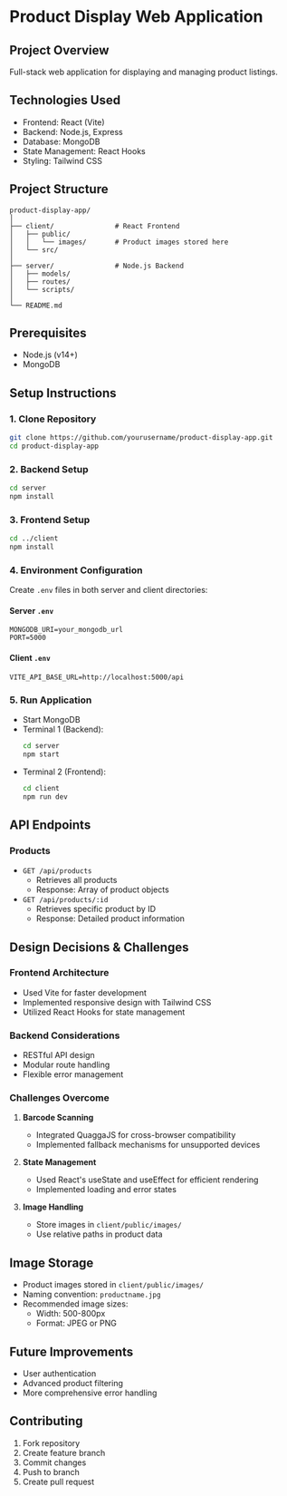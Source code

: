 # Product Display Web Application

## Project Overview
Full-stack web application for displaying and managing product listings.

## Technologies Used
- Frontend: React (Vite)
- Backend: Node.js, Express
- Database: MongoDB
- State Management: React Hooks
- Styling: Tailwind CSS

## Project Structure
```
product-display-app/
│
├── client/               # React Frontend
│   ├── public/
│   │   └── images/       # Product images stored here
│   └── src/
│
├── server/               # Node.js Backend
│   ├── models/
│   ├── routes/
│   └── scripts/
│
└── README.md
```

## Prerequisites
- Node.js (v14+)
- MongoDB

## Setup Instructions

### 1. Clone Repository
```bash
git clone https://github.com/yourusername/product-display-app.git
cd product-display-app
```

### 2. Backend Setup
```bash
cd server
npm install
```

### 3. Frontend Setup
```bash
cd ../client
npm install
```

### 4. Environment Configuration
Create `.env` files in both server and client directories:

#### Server `.env`
```
MONGODB_URI=your_mongodb_url
PORT=5000
```

#### Client `.env`
```
VITE_API_BASE_URL=http://localhost:5000/api
```

### 5. Run Application
- Start MongoDB
- Terminal 1 (Backend):
  ```bash
  cd server
  npm start
  ```
- Terminal 2 (Frontend):
  ```bash
  cd client
  npm run dev
  ```

## API Endpoints

### Products
- `GET /api/products`
  - Retrieves all products
  - Response: Array of product objects
- `GET /api/products/:id`
  - Retrieves specific product by ID
  - Response: Detailed product information

## Design Decisions & Challenges

### Frontend Architecture
- Used Vite for faster development
- Implemented responsive design with Tailwind CSS
- Utilized React Hooks for state management

### Backend Considerations
- RESTful API design
- Modular route handling
- Flexible error management

### Challenges Overcome
1. **Barcode Scanning**
   - Integrated QuaggaJS for cross-browser compatibility
   - Implemented fallback mechanisms for unsupported devices

2. **State Management**
   - Used React's useState and useEffect for efficient rendering
   - Implemented loading and error states

3. **Image Handling**
   - Store images in `client/public/images/`
   - Use relative paths in product data

## Image Storage
- Product images stored in `client/public/images/`
- Naming convention: `productname.jpg`
- Recommended image sizes: 
  - Width: 500-800px
  - Format: JPEG or PNG

## Future Improvements
- User authentication
- Advanced product filtering
- More comprehensive error handling

## Contributing
1. Fork repository
2. Create feature branch
3. Commit changes
4. Push to branch
5. Create pull request